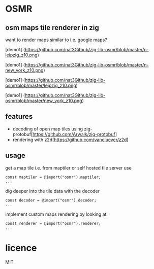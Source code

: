 # OSMR

## osm maps tile renderer in zig

want to render maps similar to i.e. google maps?

[demo1] (https://github.com/nat3Github/zig-lib-osmr/blob/master/n-leipzig_z10.png)

[demo1] (https://github.com/nat3Github/zig-lib-osmr/blob/master/n-new_york_z10.png)

[demo1] (https://github.com/nat3Github/zig-lib-osmr/blob/master/leipzig_z10.png)

[demo1] (https://github.com/nat3Github/zig-lib-osmr/blob/master/new_york_z10.png)

## features

- decoding of open map tiles using zig-protobuf[https://github.com/Arwalk/zig-protobuf]
- rendering with z2d[https://github.com/vancluever/z2d]

## usage

get a map tile i.e. from maptiler or self hosted tile server use

```zig
const maptiler = @import("osmr").maptiler;
...
```

dig deeper into the tile data with the decoder

```zig
const decoder = @import("osmr").decoder;
...
```

implement custom maps rendering by looking at:

```zig
const renderer = @import("osmr").renderer;
...
```

# licence

MIT
